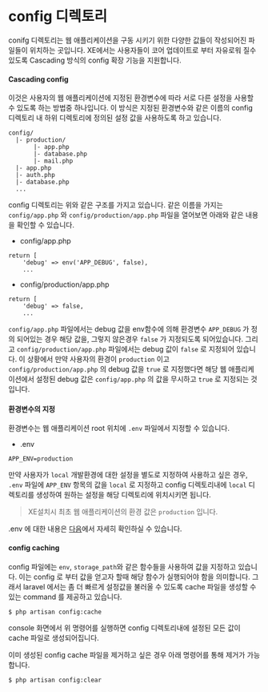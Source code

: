 # config 디렉토리

conifg 디렉토리는 웹 애플리케이션을 구동 시키기 위한 다양한 값들이 작성되어진 파일들이 위치하는 곳입니다. XE에서는 사용자들이 코어 업데이트로 부터 자유로워 질수 있도록 Cascading 방식의 config 확장 기능을 지원합니다.

#### Cascading config
이것은 사용자의 웹 애플리케이션에 지정된 환경변수에 따라 서로 다른 설정을 사용할 수 있도록 하는 방법중 하나입니다. 이 방식은 지정된 환경변수와 같은 이름의 config 디렉토리 내 하위 디렉토리에 정의된 설정 값을 사용하도록 하고 있습니다.
 
```
config/
  |- production/
       |- app.php
       |- database.php
       |- mail.php
  |- app.php
  |- auth.php
  |- database.php
  ...
```
config 디렉토리는 위와 같은 구조를 가지고 있습니다. 
같은 이름을 가지는 `config/app.php` 와 `config/production/app.php` 파일을 열어보면 아래와 같은 내용을 확인할 수 있습니다.
* config/app.php
```
return [
    'debug' => env('APP_DEBUG', false),
    ...
```
* config/production/app.php
```
return [
    'debug' => false,
    ...
```
`config/app.php` 파일에서는 debug 값을 env함수에 의해 환경변수 `APP_DEBUG` 가 정의 되어있는 경우 해당 값을, 그렇지 않은경우 `false` 가 지정되도록 되어있습니다. 그리고 `config/production/app.php` 파일에서는 debug 값이 `false` 로 지정되어 있습니다.
이 상황에서 만약 사용자의 환경이 `production` 이고 `config/production/app.php` 의 debug 값을 `true` 로 지정했다면 해당 웹 애플리케이션에서 설정된 debug 값은 `config/app.php` 의 값을 무시하고 `true` 로 지정되는 것입니다.

#### 환경변수의 지정
환경변수는 웹 애플리케이션 root 위치에 `.env` 파일에서 지정할 수 있습니다.
* .env
```
APP_ENV=production
```

만약 사용자가 `local` 개발환경에 대한 설정을 별도로 지정하여 사용하고 싶은 경우, `.env` 파일에 `APP_ENV` 항목의 값을 `local` 로 지정하고 config 디렉토리내에 `local` 디렉토리를 생성하여 원하는 설정을 해당 디렉토리에 위치시키면 됩니다.
> XE설치시 최초 웹 애플리케이션의 환경 값은 `production` 입니다.

.env 에 대한 내용은 [다음](링크)에서 자세히 확인하실 수 있습니다.

#### config caching
config 파일에는 `env`, `storage_path`와 같은 함수들을 사용하여 값을 지정하고 있습니다.
이는 config 로 부터 값을 얻고자 할때 해당 함수가 실행되어야 함을 의미합니다. 그래서 laravel 에서는 좀 더 빠르게 설정값을 불러올 수 있도록 cache 파일을 생성할 수 있는 command 를 제공하고 있습니다.
```
$ php artisan config:cache
```
console 화면에서 위 명령어를 실행하면 config 디렉토리내에 설정된 모든 값이 cache 파일로 생성되어집니다.

이미 생성된 config cache 파일을 제거하고 싶은 경우 아래 명령어를 통해 제거가 가능합니다.
```
$ php artisan config:clear
```